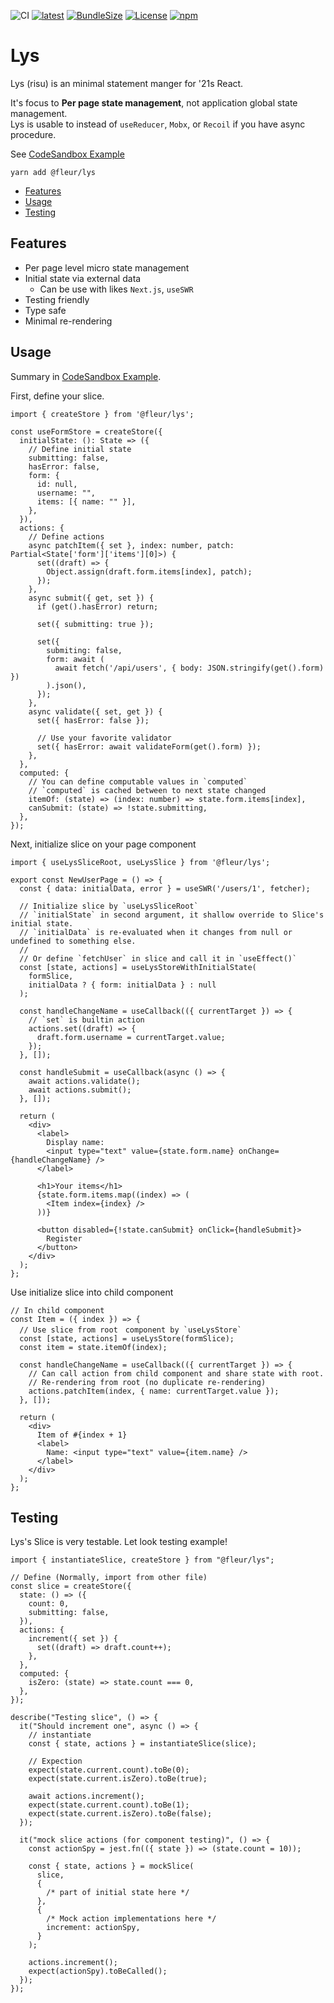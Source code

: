 [npm-url]: https://www.npmjs.com/package/@fleur/lys
[ci-image-url]: https://img.shields.io/github/workflow/status/fleur-js/lys/CI?logo=github&style=flat-square
[version-image-url]: https://img.shields.io/npm/v/@fleur/lys?style=flat-square
[license-url]: https://opensource.org/licenses/MIT
[license-image]: https://img.shields.io/npm/l/@fleur/lys.svg?style=flat-square
[downloads-image]: https://img.shields.io/npm/dw/@fleur/lys.svg?style=flat-square&logo=npm
[bundlephobia-url]: https://bundlephobia.com/result?p=@fleur/lys@2.0.1
[bundlephobia-image]: https://img.shields.io/bundlephobia/minzip/@fleur/lys?style=flat-square

![CI][ci-image-url] [![latest][version-image-url]][npm-url] [![BundleSize][bundlephobia-image]][bundlephobia-url] [![License][license-image]][license-url] [![npm][downloads-image]][npm-url]

# Lys

Lys (risu) is an minimal statement manger for '21s React.

It's focus to **Per page state management**, not application global state management.  
Lys is usable to instead of `useReducer`, `Mobx`, or `Recoil` if you have async procedure.

See [CodeSandbox Example](https://codesandbox.io/s/fleur-lys-official-example-ok533?file=/src/App.js)

```
yarn add @fleur/lys
```

- [Features](#features)
- [Usage](#usage)
- [Testing](#testing)

## Features

- Per page level micro state management
- Initial state via external data
  - Can be use with likes `Next.js`, `useSWR`
- Testing friendly
- Type safe
- Minimal re-rendering

## Usage

Summary in [CodeSandbox Example](https://codesandbox.io/s/fleur-lys-official-example-ok533?file=/src/App.js).

First, define your slice.

<!-- prettier-ignore -->
```tsx
import { createStore } from '@fleur/lys';

const useFormStore = createStore({
  initialState: (): State => ({
    // Define initial state
    submitting: false,
    hasError: false,
    form: {
      id: null,
      username: "",
      items: [{ name: "" }],
    },
  }),
  actions: {
    // Define actions
    async patchItem({ set }, index: number, patch: Partial<State['form']['items'][0]>) {
      set((draft) => {
        Object.assign(draft.form.items[index], patch);
      });
    },
    async submit({ get, set }) {
      if (get().hasError) return;

      set({ submitting: true });

      set({
        submiting: false,
        form: await (
          await fetch('/api/users', { body: JSON.stringify(get().form) })
        ).json(),
      });
    },
    async validate({ set, get }) {
      set({ hasError: false });

      // Use your favorite validator
      set({ hasError: await validateForm(get().form) });
    },
  },
  computed: {
    // You can define computable values in `computed`
    // `computed` is cached between to next state changed
    itemOf: (state) => (index: number) => state.form.items[index],
    canSubmit: (state) => !state.submitting,
  },
});
```

Next, initialize slice on your page component

<!-- prettier-ignore -->
```tsx
import { useLysSliceRoot, useLysSlice } from '@fleur/lys';

export const NewUserPage = () => {
  const { data: initialData, error } = useSWR('/users/1', fetcher);

  // Initialize slice by `useLysSliceRoot`
  // `initialState` in second argument, it shallow override to Slice's initial state.
  // `initialData` is re-evaluated when it changes from null or undefined to something else.
  //
  // Or define `fetchUser` in slice and call it in `useEffect()`
  const [state, actions] = useLysStoreWithInitialState(
    formSlice,
    initialData ? { form: initialData } : null
  );

  const handleChangeName = useCallback(({ currentTarget }) => {
    // `set` is builtin action
    actions.set((draft) => {
      draft.form.username = currentTarget.value;
    });
  }, []);

  const handleSubmit = useCallback(async () => {
    await actions.validate();
    await actions.submit();
  }, []);

  return (
    <div>
      <label>
        Display name:
        <input type="text" value={state.form.name} onChange={handleChangeName} />
      </label>

      <h1>Your items</h1>
      {state.form.items.map((index) => (
        <Item index={index} />
      ))}

      <button disabled={!state.canSubmit} onClick={handleSubmit}>
        Register
      </button>
    </div>
  );
};
```

Use initialize slice into child component

<!-- prettier-ignore -->
```tsx
// In child component
const Item = ({ index }) => {
  // Use slice from root　component by `useLysStore`
  const [state, actions] = useLysStore(formSlice);
  const item = state.itemOf(index);

  const handleChangeName = useCallback(({ currentTarget }) => {
    // Can call action from child component and share state with root.
    // Re-rendering from root (no duplicate re-rendering)
    actions.patchItem(index, { name: currentTarget.value });
  }, []);

  return (
    <div>
      Item of #{index + 1}
      <label>
        Name: <input type="text" value={item.name} />
      </label>
    </div>
  );
};
```

## Testing

Lys's Slice is very testable.
Let look testing example!

```tsx
import { instantiateSlice, createStore } from "@fleur/lys";

// Define (Normally, import from other file)
const slice = createStore({
  state: () => ({
    count: 0,
    submitting: false,
  }),
  actions: {
    increment({ set }) {
      set((draft) => draft.count++);
    },
  },
  computed: {
    isZero: (state) => state.count === 0,
  },
});

describe("Testing slice", () => {
  it("Should increment one", async () => {
    // instantiate
    const { state, actions } = instantiateSlice(slice);

    // Expection
    expect(state.current.count).toBe(0);
    expect(state.current.isZero).toBe(true);

    await actions.increment();
    expect(state.current.count).toBe(1);
    expect(state.current.isZero).toBe(false);
  });

  it("mock slice actions (for component testing)", () => {
    const actionSpy = jest.fn(({ state }) => (state.count = 10));

    const { state, actions } = mockSlice(
      slice,
      {
        /* part of initial state here */
      },
      {
        /* Mock action implementations here */
        increment: actionSpy,
      }
    );

    actions.increment();
    expect(actionSpy).toBeCalled();
  });
});
```
